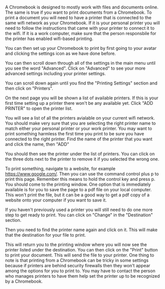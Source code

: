 A Chromebook is designed to mostly work with files and documents online. The same is true if you want to print documents from a Chromebook. To print a document you will need to have a printer that is connected to the same wifi network as your Chromebook. If it is your personal printer you will need to follow the instructions that came with your printer to connect it to the wifi. If it is a work computer, make sure that the person responsbile for the printer has enabled wifi-based printing. 

You can then set up your Chromebook to print by first going to your avatar and clicking the settings icon as we have done before. 

You can then scroll down through all of the settings in the main menu until you see the word "Advanced". Click on "Advanced" to see your more advanced settings including your printer settings. 

You can scroll down again until you find the "Printing Settings" section and then click on "Printers".


On the next page you will be shown a list of available printers. If this is your first time setting up a printer there won't be any available yet. Click "ADD PRINTER" to open the printer list. 


You will see a list of all the printers avialable on your current wifi network. You should make very sure that you are selecting the right printer name to match either your personal printer or your work printer. You may want to print something harmless the first time you print to be sure you have connected to the right printer. Find the name of the printer that you want and click the name, then "ADD"


You should then see the printer under the list of printers. You can click on the three dots next to the printer to remove it if you selected the wrong one. 


To print something, navigate to a website, for example https://www.google.com/. Then you can use the command control plus p to print this page. Remember this means to hold the control key and press p. You should come to the printing window. One option that is immediately available is for you to save the page to a pdf file on your local computer. This won't print the file, but it can be a good way to get a pdf copy of a website onto your computer if you want to save it. 

If you haven't previously used a printer you will still need to do one more step to get ready to print. You can click on  "Change" in the "Destination" section. 


Then you need to find the printer name again and click on it. This will make that the destination for your file to print.

This will return you to the printing window where you will now see the printer listed under the destination. You can then click on the "Print" button to print your document. This will send the file to your printer. One thing to note is that printing from a Chromebook can be tricky in some settings because if printers are behind security firewalls then they won't appear among the options for you to print to. You may have to contact the person who manages printers to have them help set the printer up to be recognized by a Chromebook. 

